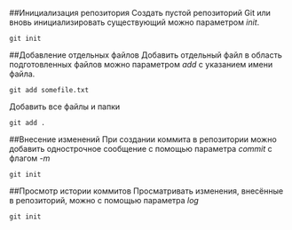 ##Инициализация репозитория
Создать пустой репозиторий Git или вновь инициализировать существующий можно параметром *init*.


`git init`

##Добавление отдельных файлов
Добавить отдельный файл в область подготовленных файлов можно параметром *add* с указанием имени файла. 


`git add somefile.txt`


Добавить все файлы и папки


`git add .`

##Внесение изменений
При создании коммита в репозитории можно добавить однострочное сообщение с помощью параметра *commit* с флагом *-m*


`git init`

##Просмотр истории коммитов
Просматривать изменения, внесённые в репозиторий, можно с помощью параметра *log*


`git init`

